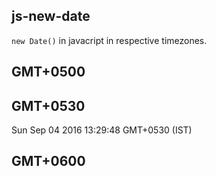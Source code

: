## js-new-date
`new Date()` in javacript in respective timezones.   

## GMT+0500


## GMT+0530
Sun Sep 04 2016 13:29:48 GMT+0530 (IST)

## GMT+0600
